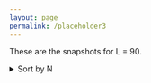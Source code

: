 ```yaml
---
layout: page
permalink: /placeholder3
---
```


These are the snapshots for L = 90. 

<details>
<summary>Sort by N</summary>

<details>
    <summary> N = 1000</summary>
   

     <details>
        <summary> N = 1000, r0 = 1.2 </summary>


          <details>
            <summary>N = 1000, r0 = 1.2, r1 = 0.0 r0</summary>
            <p float="left">

            <img src="{{ site.baseurl }}/images/snapshots/N1000/N1000L90rzero1.2r10.0rtheta0.05.png"  style="width: 420px;"/>
            <img src="{{ site.baseurl }}/images/snapshots/N1000/N1000L90rzero1.2r10.0rtheta0.1.png"  style="width: 420px;"/>
  
              </p>
                      <p float="left">

            <img src="{{ site.baseurl }}/images/snapshots/N1000/N1000L90rzero1.2r10.0rtheta0.5.png"  style="width: 420px;"/>
            <img src="{{ site.baseurl }}/images/snapshots/N1000/N1000L90rzero1.2r10.0rtheta5.0.png"  style="width: 420px;"/>
  
            
               </p>
           <p align = "center">
           1. TOP LEFT - r_theta = 0.05,2. TOP RIGHT - r_theta = 0.1, 3. BOTTOM LEFT- r_theta = 0.5, 4. BOTTOM RIGHT- r_theta = 5.0
          </p>
     
          </details>
          <details>
            <summary>N = 1000, r0 = 1.2, r1 = 0.1 r0 </summary>
                      <p float="left">

            <img src="{{ site.baseurl }}/images/snapshots/N1000/N1000L90rzero1.2r10.12rtheta0.05.png"  style="width: 420px;"/>
            <img src="{{ site.baseurl }}/images/snapshots/N1000/N1000L90rzero1.2r10.12rtheta0.1.png"  style="width: 420px;"/>
  
              </p>
                      <p float="left">

            <img src="{{ site.baseurl }}/images/snapshots/N1000/N1000L90rzero1.2r10.12rtheta0.5.png"  style="width: 420px;"/>
            <img src="{{ site.baseurl }}/images/snapshots/N1000/N1000L90rzero1.2r10.12rtheta5.0.png"  style="width: 420px;"/>
  
            
               </p>
           <p align = "center">
           1. TOP LEFT - r_theta = 0.05,2. TOP RIGHT - r_theta = 0.1, 3. BOTTOM LEFT- r_theta = 0.5, 4. BOTTOM RIGHT- r_theta = 5.0
          </p>
          </details>
          <details>
            <summary>N = 1000, r0 = 1.2, r1 = 0.5 r0 </summary>
                    <p float="left">

            <img src="{{ site.baseurl }}/images/snapshots/N1000/N1000L90rzero1.2r10.6rtheta0.05.png"  style="width: 420px;"/>
            <img src="{{ site.baseurl }}/images/snapshots/N1000/N1000L90rzero1.2r10.6rtheta0.1.png"  style="width: 420px;"/>
  
              </p>
                      <p float="left">

            <img src="{{ site.baseurl }}/images/snapshots/N1000/N1000L90rzero1.2r10.6rtheta0.5.png"  style="width: 420px;"/>
            <img src="{{ site.baseurl }}/images/snapshots/N1000/N1000L90rzero1.2r10.6rtheta5.0.png"  style="width: 420px;"/>
  
            
               </p>
           <p align = "center">
           1. TOP LEFT - r_theta = 0.05,2. TOP RIGHT - r_theta = 0.1, 3. BOTTOM LEFT- r_theta = 0.5, 4. BOTTOM RIGHT- r_theta = 5.0
          </p>
           </details>
       </details>

     <details>
        <summary>N = 1000, r0 = 5.7 </summary>


          <details>
            <summary>N = 1000, r0 = 5.7, r1 = 0.0 r0</summary>
                      <p float="left">

            <img src="{{ site.baseurl }}/images/snapshots/N1000/N1000L90rzero5.7r10.0rtheta0.05.png"  style="width: 420px;"/>
            <img src="{{ site.baseurl }}/images/snapshots/N1000/N1000L90rzero5.7r10.0rtheta0.1.png"  style="width: 420px;"/>
  
              </p>
                      <p float="left">

            <img src="{{ site.baseurl }}/images/snapshots/N1000/N1000L90rzero5.7r10.0rtheta0.5.png"  style="width: 420px;"/>
            <img src="{{ site.baseurl }}/images/snapshots/N1000/N1000L90rzero5.7r10.0rtheta5.0.png"  style="width: 420px;"/>
  
            
               </p>
           <p align = "center">
           1. TOP LEFT - r_theta = 0.05,2. TOP RIGHT - r_theta = 0.1, 3. BOTTOM LEFT- r_theta = 0.5, 4. BOTTOM RIGHT- r_theta = 5.0
          </p>
          </details>
          <details>
            <summary>N = 1000, r0 = 5.7, r1 = 0.1 r0</summary>
                      <p float="left">

            <img src="{{ site.baseurl }}/images/snapshots/N1000/N1000L90rzero5.7r10.5700000000000001rtheta0.05.png"  style="width: 420px;"/>
            <img src="{{ site.baseurl }}/images/snapshots/N1000/N1000L90rzero5.7r10.5700000000000001rtheta0.1.png"  style="width: 420px;"/>
  
              </p>
                      <p float="left">

            <img src="{{ site.baseurl }}/images/snapshots/N1000/N1000L90rzero5.7r10.5700000000000001rtheta0.5.png"  style="width: 420px;"/>
            <img src="{{ site.baseurl }}/images/snapshots/N1000/N1000L90rzero5.7r10.5700000000000001rtheta5.0.png"  style="width: 420px;"/>
  
            
               </p>
           <p align = "center">
           1. TOP LEFT - r_theta = 0.05,2. TOP RIGHT - r_theta = 0.1, 3. BOTTOM LEFT- r_theta = 0.5, 4. BOTTOM RIGHT- r_theta = 5.0
          </p>
          </details>
          <details>
            <summary>N = 1000, r0 = 5.7, r1 = 0.5 r0</summary>
                          <p float="left">

            <img src="{{ site.baseurl }}/images/snapshots/N1000/N1000L90rzero5.7r12.85rtheta0.05.png"  style="width: 420px;"/>
            <img src="{{ site.baseurl }}/images/snapshots/N1000/N1000L90rzero5.7r12.85rtheta0.1.png"  style="width: 420px;"/>
  
              </p>
                      <p float="left">

            <img src="{{ site.baseurl }}/images/snapshots/N1000/N1000L90rzero5.7r12.85rtheta0.5.png"  style="width: 420px;"/>
            <img src="{{ site.baseurl }}/images/snapshots/N1000/N1000L90rzero5.7r12.85rtheta5.0.png"  style="width: 420px;"/>
  
            
               </p>
           <p align = "center">
           1. TOP LEFT - r_theta = 0.05,2. TOP RIGHT - r_theta = 0.1, 3. BOTTOM LEFT- r_theta = 0.5, 4. BOTTOM RIGHT- r_theta = 5.0
          </p>
           </details>
       </details>

      <details>
        <summary>N = 1000, r0 = 11.4 </summary>


          <details>
            <summary>N = 1000, r0 = 11.4, r1 = 0.0 r0</summary>
                          <p float="left">

            <img src="{{ site.baseurl }}/images/snapshots/N1000/N1000L90rzero11.4r10.0rtheta0.05.png"  style="width: 420px;"/>
            <img src="{{ site.baseurl }}/images/snapshots/N1000/N1000L90rzero11.4r10.0rtheta0.1.png"  style="width: 420px;"/>
  
              </p>
                      <p float="left">

            <img src="{{ site.baseurl }}/images/snapshots/N1000/N1000L90rzero11.4r10.0rtheta0.5.png"  style="width: 420px;"/>
            <img src="{{ site.baseurl }}/images/snapshots/N1000/N1000L90rzero11.4r10.0rtheta5.0.png"  style="width: 420px;"/>
  
            
               </p>
           <p align = "center">
           1. TOP LEFT - r_theta = 0.05,2. TOP RIGHT - r_theta = 0.1, 3. BOTTOM LEFT- r_theta = 0.5, 4. BOTTOM RIGHT- r_theta = 5.0
          </p>
          </details>
          <details>
            <summary>N = 1000, r0 = 11.4, r1 = 0.1 r0 </summary>
                            <p float="left">

            <img src="{{ site.baseurl }}/images/snapshots/N1000/N1000L90rzero11.4r11.1400000000000001rtheta0.05.png"  style="width: 420px;"/>
            <img src="{{ site.baseurl }}/images/snapshots/N1000/N1000L90rzero11.4r11.1400000000000001rtheta0.1.png"  style="width: 420px;"/>
  
              </p>
                      <p float="left">

            <img src="{{ site.baseurl }}/images/snapshots/N1000/N1000L90rzero11.4r11.1400000000000001rtheta0.5.png"  style="width: 420px;"/>
            <img src="{{ site.baseurl }}/images/snapshots/N1000/N1000L90rzero11.4r11.1400000000000001rtheta5.0.png"  style="width: 420px;"/>
  
            
               </p>
           <p align = "center">
           1. TOP LEFT - r_theta = 0.05,2. TOP RIGHT - r_theta = 0.1, 3. BOTTOM LEFT- r_theta = 0.5, 4. BOTTOM RIGHT- r_theta = 5.0
          </p>
          </details>
          <details>
            <summary>N = 1000, r0 = 11.4, r1 = 0.5 r0 </summary>
                  <p float="left">

            <img src="{{ site.baseurl }}/images/snapshots/N1000/N1000L90rzero11.4r15.7rtheta0.05.png"  style="width: 420px;"/>
            <img src="{{ site.baseurl }}/images/snapshots/N1000/N1000L90rzero11.4r15.7rtheta0.1.png"  style="width: 420px;"/>
  
              </p>
                      <p float="left">

            <img src="{{ site.baseurl }}/images/snapshots/N1000/N1000L90rzero11.4r15.7rtheta0.5.png"  style="width: 420px;"/>
            <img src="{{ site.baseurl }}/images/snapshots/N1000/N1000L90rzero11.4r15.7rtheta5.0.png"  style="width: 420px;"/>
  
            
               </p>
           <p align = "center">
           1. TOP LEFT - r_theta = 0.05,2. TOP RIGHT - r_theta = 0.1, 3. BOTTOM LEFT- r_theta = 0.5, 4. BOTTOM RIGHT- r_theta = 5.0
          </p>
           </details>
       </details>
    
    
</details>
<details>
    <summary> N = 2000</summary>

    

     <details>
        <summary> N = 2000, r0 = 1.2 </summary>


          <details>
            <summary>N = 2000, r0 = 1.2, r1 = 0.0 r0</summary>
            <p float="left">

            <img src="{{ site.baseurl }}/images/snapshots/N2000/N2000L90rzero1.2r10.0rtheta0.05.png"  style="width: 420px;"/>
            <img src="{{ site.baseurl }}/images/snapshots/N2000/N2000L90rzero1.2r10.0rtheta0.1.png"  style="width: 420px;"/>

              </p>
                      <p float="left">

            <img src="{{ site.baseurl }}/images/snapshots/N2000/N2000L90rzero1.2r10.0rtheta0.5.png"  style="width: 420px;"/>
            <img src="{{ site.baseurl }}/images/snapshots/N2000/N2000L90rzero1.2r10.0rtheta5.0.png"  style="width: 420px;"/>


               </p>
           <p align = "center">
           1. TOP LEFT - r_theta = 0.05,2. TOP RIGHT - r_theta = 0.1, 3. BOTTOM LEFT- r_theta = 0.5, 4. BOTTOM RIGHT- r_theta = 5.0
          </p>

          </details>
          <details>
            <summary>N = 2000, r0 = 1.2, r1 = 0.1 r0 </summary>
                      <p float="left">

            <img src="{{ site.baseurl }}/images/snapshots/N2000/N2000L90rzero1.2r10.12rtheta0.05.png"  style="width: 420px;"/>
            <img src="{{ site.baseurl }}/images/snapshots/N2000/N2000L90rzero1.2r10.12rtheta0.1.png"  style="width: 420px;"/>

              </p>
                      <p float="left">

            <img src="{{ site.baseurl }}/images/snapshots/N2000/N2000L90rzero1.2r10.12rtheta0.5.png"  style="width: 420px;"/>
            <img src="{{ site.baseurl }}/images/snapshots/N2000/N2000L90rzero1.2r10.12rtheta5.0.png"  style="width: 420px;"/>


               </p>
           <p align = "center">
           1. TOP LEFT - r_theta = 0.05,2. TOP RIGHT - r_theta = 0.1, 3. BOTTOM LEFT- r_theta = 0.5, 4. BOTTOM RIGHT- r_theta = 5.0
          </p>
          </details>
          <details>
            <summary>N = 2000, r0 = 1.2, r1 = 0.5 r0 </summary>
                    <p float="left">

            <img src="{{ site.baseurl }}/images/snapshots/N2000/N2000L90rzero1.2r10.6rtheta0.05.png"  style="width: 420px;"/>
            <img src="{{ site.baseurl }}/images/snapshots/N2000/N2000L90rzero1.2r10.6rtheta0.1.png"  style="width: 420px;"/>

              </p>
                      <p float="left">

            <img src="{{ site.baseurl }}/images/snapshots/N2000/N2000L90rzero1.2r10.6rtheta0.5.png"  style="width: 420px;"/>
            <img src="{{ site.baseurl }}/images/snapshots/N2000/N2000L90rzero1.2r10.6rtheta5.0.png"  style="width: 420px;"/>


               </p>
           <p align = "center">
           1. TOP LEFT - r_theta = 0.05,2. TOP RIGHT - r_theta = 0.1, 3. BOTTOM LEFT- r_theta = 0.5, 4. BOTTOM RIGHT- r_theta = 5.0
          </p>
           </details>
       </details>

     <details>
        <summary>N = 2000, r0 = 5.7 </summary>


          <details>
            <summary>N = 2000, r0 = 5.7, r1 = 0.0 r0</summary>
                      <p float="left">

            <img src="{{ site.baseurl }}/images/snapshots/N2000/N2000L90rzero5.7r10.0rtheta0.05.png"  style="width: 420px;"/>
            <img src="{{ site.baseurl }}/images/snapshots/N2000/N2000L90rzero5.7r10.0rtheta0.1.png"  style="width: 420px;"/>

              </p>
                      <p float="left">

            <img src="{{ site.baseurl }}/images/snapshots/N2000/N2000L90rzero5.7r10.0rtheta0.5.png"  style="width: 420px;"/>
            <img src="{{ site.baseurl }}/images/snapshots/N2000/N2000L90rzero5.7r10.0rtheta5.0.png"  style="width: 420px;"/>


               </p>
           <p align = "center">
           1. TOP LEFT - r_theta = 0.05,2. TOP RIGHT - r_theta = 0.1, 3. BOTTOM LEFT- r_theta = 0.5, 4. BOTTOM RIGHT- r_theta = 5.0
          </p>
          </details>
          <details>
            <summary>N = 2000, r0 = 5.7, r1 = 0.1 r0</summary>
                      <p float="left">

            <img src="{{ site.baseurl }}/images/snapshots/N2000/N2000L90rzero5.7r10.5700000000000001rtheta0.05.png"  style="width: 420px;"/>
            <img src="{{ site.baseurl }}/images/snapshots/N2000/N2000L90rzero5.7r10.5700000000000001rtheta0.1.png"  style="width: 420px;"/>

              </p>
                      <p float="left">

            <img src="{{ site.baseurl }}/images/snapshots/N2000/N2000L90rzero5.7r10.5700000000000001rtheta0.5.png"  style="width: 420px;"/>
            <img src="{{ site.baseurl }}/images/snapshots/N2000/N2000L90rzero5.7r10.5700000000000001rtheta5.0.png"  style="width: 420px;"/>


               </p>
           <p align = "center">
           1. TOP LEFT - r_theta = 0.05,2. TOP RIGHT - r_theta = 0.1, 3. BOTTOM LEFT- r_theta = 0.5, 4. BOTTOM RIGHT- r_theta = 5.0
          </p>
          </details>
          <details>
            <summary>N = 2000, r0 = 5.7, r1 = 0.5 r0</summary>
                          <p float="left">

            <img src="{{ site.baseurl }}/images/snapshots/N2000/N2000L90rzero5.7r12.85rtheta0.05.png"  style="width: 420px;"/>
            <img src="{{ site.baseurl }}/images/snapshots/N2000/N2000L90rzero5.7r12.85rtheta0.1.png"  style="width: 420px;"/>

              </p>
                      <p float="left">

            <img src="{{ site.baseurl }}/images/snapshots/N2000/N2000L90rzero5.7r12.85rtheta0.5.png"  style="width: 420px;"/>
            <img src="{{ site.baseurl }}/images/snapshots/N2000/N2000L90rzero5.7r12.85rtheta5.0.png"  style="width: 420px;"/>


               </p>
           <p align = "center">
           1. TOP LEFT - r_theta = 0.05,2. TOP RIGHT - r_theta = 0.1, 3. BOTTOM LEFT- r_theta = 0.5, 4. BOTTOM RIGHT- r_theta = 5.0
          </p>
           </details>
       </details>

      <details>
        <summary>N = 2000, r0 = 11.4 </summary>


          <details>
            <summary>N = 2000, r0 = 11.4, r1 = 0.0 r0</summary>
                          <p float="left">

            <img src="{{ site.baseurl }}/images/snapshots/N2000/N2000L90rzero11.4r10.0rtheta0.05.png"  style="width: 420px;"/>
            <img src="{{ site.baseurl }}/images/snapshots/N2000/N2000L90rzero11.4r10.0rtheta0.1.png"  style="width: 420px;"/>

              </p>
                      <p float="left">

            <img src="{{ site.baseurl }}/images/snapshots/N2000/N2000L90rzero11.4r10.0rtheta0.5.png"  style="width: 420px;"/>
            <img src="{{ site.baseurl }}/images/snapshots/N2000/N2000L90rzero11.4r10.0rtheta5.0.png"  style="width: 420px;"/>


               </p>
           <p align = "center">
           1. TOP LEFT - r_theta = 0.05,2. TOP RIGHT - r_theta = 0.1, 3. BOTTOM LEFT- r_theta = 0.5, 4. BOTTOM RIGHT- r_theta = 5.0
          </p>
          </details>
          <details>
            <summary>N = 2000, r0 = 11.4, r1 = 0.1 r0 </summary>
                            <p float="left">

            <img src="{{ site.baseurl }}/images/snapshots/N2000/N2000L90rzero11.4r11.1400000000000001rtheta0.05.png"  style="width: 420px;"/>
            <img src="{{ site.baseurl }}/images/snapshots/N2000/N2000L90rzero11.4r11.1400000000000001rtheta0.1.png"  style="width: 420px;"/>

              </p>
                      <p float="left">

            <img src="{{ site.baseurl }}/images/snapshots/N2000/N2000L90rzero11.4r11.1400000000000001rtheta0.5.png"  style="width: 420px;"/>
            <img src="{{ site.baseurl }}/images/snapshots/N2000/N2000L90rzero11.4r11.1400000000000001rtheta5.0.png"  style="width: 420px;"/>


               </p>
           <p align = "center">
           1. TOP LEFT - r_theta = 0.05,2. TOP RIGHT - r_theta = 0.1, 3. BOTTOM LEFT- r_theta = 0.5, 4. BOTTOM RIGHT- r_theta = 5.0
          </p>
          </details>
          <details>
            <summary>N = 2000, r0 = 11.4, r1 = 0.5 r0 </summary>
                  <p float="left">

            <img src="{{ site.baseurl }}/images/snapshots/N2000/N2000L90rzero11.4r15.7rtheta0.05.png"  style="width: 420px;"/>
            <img src="{{ site.baseurl }}/images/snapshots/N2000/N2000L90rzero11.4r15.7rtheta0.1.png"  style="width: 420px;"/>

              </p>
                      <p float="left">

            <img src="{{ site.baseurl }}/images/snapshots/N2000/N2000L90rzero11.4r15.7rtheta0.5.png"  style="width: 420px;"/>
            <img src="{{ site.baseurl }}/images/snapshots/N2000/N2000L90rzero11.4r15.7rtheta5.0.png"  style="width: 420px;"/>


               </p>
           <p align = "center">
           1. TOP LEFT - r_theta = 0.05,2. TOP RIGHT - r_theta = 0.1, 3. BOTTOM LEFT- r_theta = 0.5, 4. BOTTOM RIGHT- r_theta = 5.0
          </p>
           </details>
       </details>
   
    
</details>
    

<details>
    <summary> N = 4000</summary>
    
 


     <details>
        <summary> N = 4000, r0 = 1.2 </summary>


          <details>
            <summary>N = 4000, r0 = 1.2, r1 = 0.0 r0</summary>
            <p float="left">

            <img src="{{ site.baseurl }}/images/snapshots/N4000/N4000L90rzero1.2r10.0rtheta0.05.png"  style="width: 420px;"/>
            <img src="{{ site.baseurl }}/images/snapshots/N4000/N4000L90rzero1.2r10.0rtheta0.1.png"  style="width: 420px;"/>
  
              </p>
                      <p float="left">

            <img src="{{ site.baseurl }}/images/snapshots/N4000/N4000L90rzero1.2r10.0rtheta0.5.png"  style="width: 420px;"/>
            <img src="{{ site.baseurl }}/images/snapshots/N4000/N4000L90rzero1.2r10.0rtheta5.0.png"  style="width: 420px;"/>
  
            
               </p>
           <p align = "center">
           1. TOP LEFT - r_theta = 0.05,2. TOP RIGHT - r_theta = 0.1, 3. BOTTOM LEFT- r_theta = 0.5, 4. BOTTOM RIGHT- r_theta = 5.0
          </p>
     
          </details>
          <details>
            <summary>N = 4000, r0 = 1.2, r1 = 0.1 r0 </summary>
                      <p float="left">

            <img src="{{ site.baseurl }}/images/snapshots/N4000/N4000L90rzero1.2r10.12rtheta0.05.png"  style="width: 420px;"/>
            <img src="{{ site.baseurl }}/images/snapshots/N4000/N4000L90rzero1.2r10.12rtheta0.1.png"  style="width: 420px;"/>
  
              </p>
                      <p float="left">

            <img src="{{ site.baseurl }}/images/snapshots/N1000/N4000L90rzero1.2r10.12rtheta0.5.png"  style="width: 420px;"/>
            <img src="{{ site.baseurl }}/images/snapshots/N1000/N4000L90rzero1.2r10.12rtheta5.0.png"  style="width: 420px;"/>
  
            
               </p>
           <p align = "center">
           1. TOP LEFT - r_theta = 0.05,2. TOP RIGHT - r_theta = 0.1, 3. BOTTOM LEFT- r_theta = 0.5, 4. BOTTOM RIGHT- r_theta = 5.0
          </p>
          </details>
          <details>
            <summary>N = 4000, r0 = 1.2, r1 = 0.5 r0 </summary>
                    <p float="left">

            <img src="{{ site.baseurl }}/images/snapshots/N4000/N4000L90rzero1.2r10.6rtheta0.05.png"  style="width: 420px;"/>
            <img src="{{ site.baseurl }}/images/snapshots/N4000/N4000L90rzero1.2r10.6rtheta0.1.png"  style="width: 420px;"/>
  
              </p>
                      <p float="left">

            <img src="{{ site.baseurl }}/images/snapshots/N4000/N4000L90rzero1.2r10.6rtheta0.5.png"  style="width: 420px;"/>
            <img src="{{ site.baseurl }}/images/snapshots/N4000/N4000L90rzero1.2r10.6rtheta5.0.png"  style="width: 420px;"/>
  
            
               </p>
           <p align = "center">
           1. TOP LEFT - r_theta = 0.05,2. TOP RIGHT - r_theta = 0.1, 3. BOTTOM LEFT- r_theta = 0.5, 4. BOTTOM RIGHT- r_theta = 5.0
          </p>
           </details>
       </details>

     <details>
        <summary>N = 4000, r0 = 5.7 </summary>


          <details>
            <summary>N = 4000, r0 = 5.7, r1 = 0.0 r0</summary>
                      <p float="left">

            <img src="{{ site.baseurl }}/images/snapshots/N4000/N4000L90rzero5.7r10.0rtheta0.05.png"  style="width: 420px;"/>
            <img src="{{ site.baseurl }}/images/snapshots/N4000/N4000L90rzero5.7r10.0rtheta0.1.png"  style="width: 420px;"/>
  
              </p>
                      <p float="left">

            <img src="{{ site.baseurl }}/images/snapshots/N4000/N4000L90rzero5.7r10.0rtheta0.5.png"  style="width: 420px;"/>
            <img src="{{ site.baseurl }}/images/snapshots/N4000/N4000L90rzero5.7r10.0rtheta5.0.png"  style="width: 420px;"/>
  
            
               </p>
           <p align = "center">
           1. TOP LEFT - r_theta = 0.05,2. TOP RIGHT - r_theta = 0.1, 3. BOTTOM LEFT- r_theta = 0.5, 4. BOTTOM RIGHT- r_theta = 5.0
          </p>
          </details>
          <details>
            <summary>N = 4000, r0 = 5.7, r1 = 0.1 r0</summary>
                      <p float="left">

            <img src="{{ site.baseurl }}/images/snapshots/N4000/N4000L90rzero5.7r10.5700000000000001rtheta0.05.png"  style="width: 420px;"/>
            <img src="{{ site.baseurl }}/images/snapshots/N4000/N4000L90rzero5.7r10.5700000000000001rtheta0.1.png"  style="width: 420px;"/>
  
              </p>
                      <p float="left">

            <img src="{{ site.baseurl }}/images/snapshots/N4000/N4000L90rzero5.7r10.5700000000000001rtheta0.5.png"  style="width: 420px;"/>
            <img src="{{ site.baseurl }}/images/snapshots/N4000/N4000L90rzero5.7r10.5700000000000001rtheta5.0.png"  style="width: 420px;"/>
  
            
               </p>
           <p align = "center">
           1. TOP LEFT - r_theta = 0.05,2. TOP RIGHT - r_theta = 0.1, 3. BOTTOM LEFT- r_theta = 0.5, 4. BOTTOM RIGHT- r_theta = 5.0
          </p>
          </details>
          <details>
            <summary>N = 4000, r0 = 5.7, r1 = 0.5 r0</summary>
                          <p float="left">

            <img src="{{ site.baseurl }}/images/snapshots/N4000/N4000L90rzero5.7r12.85rtheta0.05.png"  style="width: 420px;"/>
            <img src="{{ site.baseurl }}/images/snapshots/N4000/N4000L90rzero5.7r12.85rtheta0.1.png"  style="width: 420px;"/>
  
              </p>
                      <p float="left">

            <img src="{{ site.baseurl }}/images/snapshots/N4000/N4000L90rzero5.7r12.85rtheta0.5.png"  style="width: 420px;"/>
            <img src="{{ site.baseurl }}/images/snapshots/N4000/N4000L90rzero5.7r12.85rtheta5.0.png"  style="width: 420px;"/>
  
            
               </p>
           <p align = "center">
           1. TOP LEFT - r_theta = 0.05,2. TOP RIGHT - r_theta = 0.1, 3. BOTTOM LEFT- r_theta = 0.5, 4. BOTTOM RIGHT- r_theta = 5.0
          </p>
           </details>
       </details>

      <details>
        <summary>N = 4000, r0 = 11.4 </summary>


          <details>
            <summary>N = 4000, r0 = 11.4, r1 = 0.0 r0</summary>
                          <p float="left">

            <img src="{{ site.baseurl }}/images/snapshots/N4000/N4000L90rzero11.4r10.0rtheta0.05.png"  style="width: 420px;"/>
            <img src="{{ site.baseurl }}/images/snapshots/N4000/N4000L90rzero11.4r10.0rtheta0.1.png"  style="width: 420px;"/>
  
              </p>
                      <p float="left">

            <img src="{{ site.baseurl }}/images/snapshots/N4000/N4000L90rzero11.4r10.0rtheta0.5.png"  style="width: 420px;"/>
            <img src="{{ site.baseurl }}/images/snapshots/N4000/N4000L90rzero11.4r10.0rtheta5.0.png"  style="width: 420px;"/>
  
            
               </p>
           <p align = "center">
           1. TOP LEFT - r_theta = 0.05,2. TOP RIGHT - r_theta = 0.1, 3. BOTTOM LEFT- r_theta = 0.5, 4. BOTTOM RIGHT- r_theta = 5.0
          </p>
          </details>
          <details>
            <summary>N = 4000, r0 = 11.4, r1 = 0.1 r0 </summary>
                            <p float="left">

            <img src="{{ site.baseurl }}/images/snapshots/N4000/N4000L90rzero11.4r11.1400000000000001rtheta0.05.png"  style="width: 420px;"/>
            <img src="{{ site.baseurl }}/images/snapshots/N4000/N4000L90rzero11.4r11.1400000000000001rtheta0.1.png"  style="width: 420px;"/>
  
              </p>
                      <p float="left">

            <img src="{{ site.baseurl }}/images/snapshots/N4000/N4000L90rzero11.4r11.1400000000000001rtheta0.5.png"  style="width: 420px;"/>
            <img src="{{ site.baseurl }}/images/snapshots/N4000/N4000L90rzero11.4r11.1400000000000001rtheta5.0.png"  style="width: 420px;"/>
  
            
               </p>
           <p align = "center">
           1. TOP LEFT - r_theta = 0.05,2. TOP RIGHT - r_theta = 0.1, 3. BOTTOM LEFT- r_theta = 0.5, 4. BOTTOM RIGHT- r_theta = 5.0
          </p>
          </details>
          <details>
            <summary>N = 4000, r0 = 11.4, r1 = 0.5 r0 </summary>
                  <p float="left">

            <img src="{{ site.baseurl }}/images/snapshots/N4000/N4000L90rzero11.4r15.7rtheta0.05.png"  style="width: 420px;"/>
            <img src="{{ site.baseurl }}/images/snapshots/N4000/N4000L90rzero11.4r15.7rtheta0.1.png"  style="width: 420px;"/>
  
              </p>
                      <p float="left">

            <img src="{{ site.baseurl }}/images/snapshots/N4000/N4000L90rzero11.4r15.7rtheta0.5.png"  style="width: 420px;"/>
            <img src="{{ site.baseurl }}/images/snapshots/N4000/N4000L90rzero11.4r15.7rtheta5.0.png"  style="width: 420px;"/>
  
            
               </p>
           <p align = "center">
           1. TOP LEFT - r_theta = 0.05,2. TOP RIGHT - r_theta = 0.1, 3. BOTTOM LEFT- r_theta = 0.5, 4. BOTTOM RIGHT- r_theta = 5.0
          </p>
           </details>
       </details>
  
    
</details>

<details>
    <summary> N = 5000</summary>
   

     <details>
        <summary> N = 5000, r0 = 1.2 </summary>


          <details>
            <summary>N = 5000, r0 = 1.2, r1 = 0.0 r0</summary>
            <p float="left">

            <img src="{{ site.baseurl }}/images/snapshots/N5000/N5000L90rzero1.2r10.0rtheta0.05.png"  style="width: 420px;"/>
            <img src="{{ site.baseurl }}/images/snapshots/N5000/N5000L90rzero1.2r10.0rtheta0.1.png"  style="width: 420px;"/>
  
              </p>
                      <p float="left">

            <img src="{{ site.baseurl }}/images/snapshots/N5000/N5000L90rzero1.2r10.0rtheta0.5.png"  style="width: 420px;"/>
            <img src="{{ site.baseurl }}/images/snapshots/N5000/N5000L90rzero1.2r10.0rtheta5.0.png"  style="width: 420px;"/>
  
            
               </p>
           <p align = "center">
           1. TOP LEFT - r_theta = 0.05,2. TOP RIGHT - r_theta = 0.1, 3. BOTTOM LEFT- r_theta = 0.5, 4. BOTTOM RIGHT- r_theta = 5.0
          </p>
     
          </details>
          <details>
            <summary>N = 5000, r0 = 1.2, r1 = 0.1 r0 </summary>
                      <p float="left">

            <img src="{{ site.baseurl }}/images/snapshots/N5000/N5000L90rzero1.2r10.12rtheta0.05.png"  style="width: 420px;"/>
            <img src="{{ site.baseurl }}/images/snapshots/N5000/N5000L90rzero1.2r10.12rtheta0.1.png"  style="width: 420px;"/>
  
              </p>
                      <p float="left">

            <img src="{{ site.baseurl }}/images/snapshots/N5000/N5000L90rzero1.2r10.12rtheta0.5.png"  style="width: 420px;"/>
            <img src="{{ site.baseurl }}/images/snapshots/N5000/N5000L90rzero1.2r10.12rtheta5.0.png"  style="width: 420px;"/>
  
            
               </p>
           <p align = "center">
           1. TOP LEFT - r_theta = 0.05,2. TOP RIGHT - r_theta = 0.1, 3. BOTTOM LEFT- r_theta = 0.5, 4. BOTTOM RIGHT- r_theta = 5.0
          </p>
          </details>
          <details>
            <summary>N = 5000, r0 = 1.2, r1 = 0.5 r0 </summary>
                    <p float="left">

            <img src="{{ site.baseurl }}/images/snapshots/N5000/N5000L90rzero1.2r10.6rtheta0.05.png"  style="width: 420px;"/>
            <img src="{{ site.baseurl }}/images/snapshots/N5000/N5000L90rzero1.2r10.6rtheta0.1.png"  style="width: 420px;"/>
  
              </p>
                      <p float="left">

            <img src="{{ site.baseurl }}/images/snapshots/N5000/N5000L90rzero1.2r10.6rtheta0.5.png"  style="width: 420px;"/>
            <img src="{{ site.baseurl }}/images/snapshots/N5000/N5000L90rzero1.2r10.6rtheta5.0.png"  style="width: 420px;"/>
  
            
               </p>
           <p align = "center">
           1. TOP LEFT - r_theta = 0.05,2. TOP RIGHT - r_theta = 0.1, 3. BOTTOM LEFT- r_theta = 0.5, 4. BOTTOM RIGHT- r_theta = 5.0
          </p>
           </details>
       </details>

     <details>
        <summary>N = 5000, r0 = 5.7 </summary>


          <details>
            <summary>N = 5000, r0 = 5.7, r1 = 0.0 r0</summary>
                      <p float="left">

            <img src="{{ site.baseurl }}/images/snapshots/N5000/N5000L90rzero5.7r10.0rtheta0.05.png"  style="width: 420px;"/>
            <img src="{{ site.baseurl }}/images/snapshots/N5000/N5000L90rzero5.7r10.0rtheta0.1.png"  style="width: 420px;"/>
  
              </p>
                      <p float="left">

            <img src="{{ site.baseurl }}/images/snapshots/N5000/N5000L90rzero5.7r10.0rtheta0.5.png"  style="width: 420px;"/>
            <img src="{{ site.baseurl }}/images/snapshots/N5000/N5000L90rzero5.7r10.0rtheta5.0.png"  style="width: 420px;"/>
  
            
               </p>
           <p align = "center">
           1. TOP LEFT - r_theta = 0.05,2. TOP RIGHT - r_theta = 0.1, 3. BOTTOM LEFT- r_theta = 0.5, 4. BOTTOM RIGHT- r_theta = 5.0
          </p>
          </details>
          <details>
            <summary>N = 5000, r0 = 5.7, r1 = 0.1 r0</summary>
                      <p float="left">

            <img src="{{ site.baseurl }}/images/snapshots/N5000/N5000L90rzero5.7r10.5700000000000001rtheta0.05.png"  style="width: 420px;"/>
            <img src="{{ site.baseurl }}/images/snapshots/N5000/N5000L90rzero5.7r10.5700000000000001rtheta0.1.png"  style="width: 420px;"/>
  
              </p>
                      <p float="left">

            <img src="{{ site.baseurl }}/images/snapshots/N5000/N5000L90rzero5.7r10.5700000000000001rtheta0.5.png"  style="width: 420px;"/>
            <img src="{{ site.baseurl }}/images/snapshots/N5000/N5000L90rzero5.7r10.5700000000000001rtheta5.0.png"  style="width: 420px;"/>
  
            
               </p>
           <p align = "center">
           1. TOP LEFT - r_theta = 0.05,2. TOP RIGHT - r_theta = 0.1, 3. BOTTOM LEFT- r_theta = 0.5, 4. BOTTOM RIGHT- r_theta = 5.0
          </p>
          </details>
          <details>
            <summary>N = 5000, r0 = 5.7, r1 = 0.5 r0</summary>
                          <p float="left">

            <img src="{{ site.baseurl }}/images/snapshots/N5000/N5000L90rzero5.7r12.85rtheta0.05.png"  style="width: 420px;"/>
            <img src="{{ site.baseurl }}/images/snapshots/N5000/N5000L90rzero5.7r12.85rtheta0.1.png"  style="width: 420px;"/>
  
              </p>
                      <p float="left">

            <img src="{{ site.baseurl }}/images/snapshots/N5000/N5000L90rzero5.7r12.85rtheta0.5.png"  style="width: 420px;"/>
            <img src="{{ site.baseurl }}/images/snapshots/N5000/N5000L90rzero5.7r12.85rtheta5.0.png"  style="width: 420px;"/>
  
            
               </p>
           <p align = "center">
           1. TOP LEFT - r_theta = 0.05,2. TOP RIGHT - r_theta = 0.1, 3. BOTTOM LEFT- r_theta = 0.5, 4. BOTTOM RIGHT- r_theta = 5.0
          </p>
           </details>
       </details>

      <details>
        <summary>N = 5000, r0 = 11.4 </summary>


          <details>
            <summary>N = 5000, r0 = 11.4, r1 = 0.0 r0</summary>
                          <p float="left">

            <img src="{{ site.baseurl }}/images/snapshots/N5000/N5000L90rzero11.4r10.0rtheta0.05.png"  style="width: 420px;"/>
            <img src="{{ site.baseurl }}/images/snapshots/N5000/N5000L90rzero11.4r10.0rtheta0.1.png"  style="width: 420px;"/>
  
              </p>
                      <p float="left">

            <img src="{{ site.baseurl }}/images/snapshots/N5000/N5000L90rzero11.4r10.0rtheta0.5.png"  style="width: 420px;"/>
            <img src="{{ site.baseurl }}/images/snapshots/N5000/N5000L90rzero11.4r10.0rtheta5.0.png"  style="width: 420px;"/>
  
            
               </p>
           <p align = "center">
           1. TOP LEFT - r_theta = 0.05,2. TOP RIGHT - r_theta = 0.1, 3. BOTTOM LEFT- r_theta = 0.5, 4. BOTTOM RIGHT- r_theta = 5.0
          </p>
          </details>
          <details>
            <summary>N = 5000, r0 = 11.4, r1 = 0.1 r0 </summary>
                            <p float="left">

            <img src="{{ site.baseurl }}/images/snapshots/N5000/N5000L90rzero11.4r11.1400000000000001rtheta0.05.png"  style="width: 420px;"/>
            <img src="{{ site.baseurl }}/images/snapshots/N5000/N5000L90rzero11.4r11.1400000000000001rtheta0.1.png"  style="width: 420px;"/>
  
              </p>
                      <p float="left">

            <img src="{{ site.baseurl }}/images/snapshots/N5000/N5000L90rzero11.4r11.1400000000000001rtheta0.5.png"  style="width: 420px;"/>
            <img src="{{ site.baseurl }}/images/snapshots/N5000/N5000L90rzero11.4r11.1400000000000001rtheta5.0.png"  style="width: 420px;"/>
  
            
               </p>
           <p align = "center">
           1. TOP LEFT - r_theta = 0.05,2. TOP RIGHT - r_theta = 0.1, 3. BOTTOM LEFT- r_theta = 0.5, 4. BOTTOM RIGHT- r_theta = 5.0
          </p>
          </details>
          <details>
            <summary>N = 5000, r0 = 11.4, r1 = 0.5 r0 </summary>
                  <p float="left">

            <img src="{{ site.baseurl }}/images/snapshots/N5000/N5000L90rzero11.4r15.7rtheta0.05.png"  style="width: 420px;"/>
            <img src="{{ site.baseurl }}/images/snapshots/N5000/N5000L90rzero11.4r15.7rtheta0.1.png"  style="width: 420px;"/>
  
              </p>
                      <p float="left">

            <img src="{{ site.baseurl }}/images/snapshots/N5000/N5000L90rzero11.4r15.7rtheta0.5.png"  style="width: 420px;"/>
            <img src="{{ site.baseurl }}/images/snapshots/N5000/N5000L90rzero11.4r15.7rtheta5.0.png"  style="width: 420px;"/>
  
            
               </p>
           <p align = "center">
           1. TOP LEFT - r_theta = 0.05,2. TOP RIGHT - r_theta = 0.1, 3. BOTTOM LEFT- r_theta = 0.5, 4. BOTTOM RIGHT- r_theta = 5.0
          </p>
           </details>
       </details>
    
    
</details>

</details>


